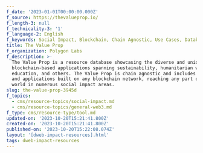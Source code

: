 ```yaml
---
f_date: '2023-01-01T00:00:00.000Z'
f_source: https://thevalueprop.io/
f_length-3: null
f_technicality-3: '1'
f_language-2: English
f_keywords: Social Impact, Blockchain, Chain Agnostic, Use Cases, Database
title: The Value Prop
f_organization: Polygon Labs
f_description: >-
  The Value Prop is a resource database showcasing the diverse and unique
  blockchain-based applications spanning sustainability, humanitarian work,
  education, and others. The Value Prop is chain agnostic and includes use cases
  and applications built on any blockchain network, reaching any part of the
  world in numerous social impact areas.
slug: the-value-prop-3945d
f_topics:
  - cms/resource-topics/social-impact.md
  - cms/resource-topics/general-web3.md
f_type: cms/resource-type/tool.md
updated-on: '2023-10-20T15:21:41.800Z'
created-on: '2023-10-20T15:21:41.800Z'
published-on: '2023-10-20T15:22:08.074Z'
layout: '[dweb-impact-resources].html'
tags: dweb-impact-resources
---
```



